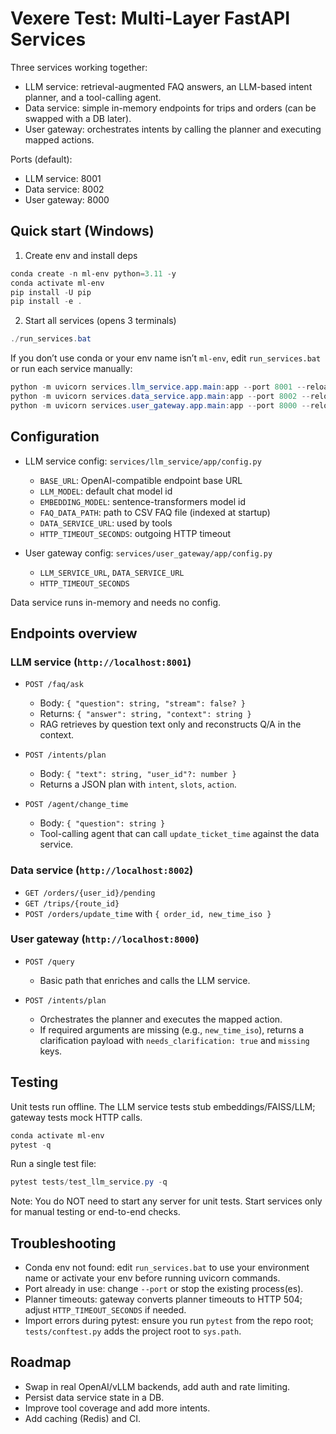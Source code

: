 # Vexere Test: Multi-Layer FastAPI Services

Three services working together:

- LLM service: retrieval-augmented FAQ answers, an LLM-based intent planner, and a tool-calling agent.
- Data service: simple in-memory endpoints for trips and orders (can be swapped with a DB later).
- User gateway: orchestrates intents by calling the planner and executing mapped actions.

Ports (default):
- LLM service: 8001
- Data service: 8002
- User gateway: 8000

## Quick start (Windows)

1) Create env and install deps

```powershell
conda create -n ml-env python=3.11 -y
conda activate ml-env
pip install -U pip
pip install -e .
```

2) Start all services (opens 3 terminals)

```powershell
./run_services.bat
```

If you don’t use conda or your env name isn’t `ml-env`, edit `run_services.bat` or run each service manually:

```powershell
python -m uvicorn services.llm_service.app.main:app --port 8001 --reload
python -m uvicorn services.data_service.app.main:app --port 8002 --reload
python -m uvicorn services.user_gateway.app.main:app --port 8000 --reload
```

## Configuration

- LLM service config: `services/llm_service/app/config.py`
  - `BASE_URL`: OpenAI-compatible endpoint base URL
  - `LLM_MODEL`: default chat model id
  - `EMBEDDING_MODEL`: sentence-transformers model id
  - `FAQ_DATA_PATH`: path to CSV FAQ file (indexed at startup)
  - `DATA_SERVICE_URL`: used by tools
  - `HTTP_TIMEOUT_SECONDS`: outgoing HTTP timeout

- User gateway config: `services/user_gateway/app/config.py`
  - `LLM_SERVICE_URL`, `DATA_SERVICE_URL`
  - `HTTP_TIMEOUT_SECONDS`

Data service runs in-memory and needs no config.

## Endpoints overview

### LLM service (`http://localhost:8001`)

- `POST /faq/ask`
  - Body: `{ "question": string, "stream": false? }`
  - Returns: `{ "answer": string, "context": string }`
  - RAG retrieves by question text only and reconstructs Q/A in the context.

- `POST /intents/plan`
  - Body: `{ "text": string, "user_id"?: number }`
  - Returns a JSON plan with `intent`, `slots`, `action`.

- `POST /agent/change_time`
  - Body: `{ "question": string }`
  - Tool-calling agent that can call `update_ticket_time` against the data service.

### Data service (`http://localhost:8002`)

- `GET /orders/{user_id}/pending`
- `GET /trips/{route_id}`
- `POST /orders/update_time` with `{ order_id, new_time_iso }`

### User gateway (`http://localhost:8000`)

- `POST /query`
  - Basic path that enriches and calls the LLM service.

- `POST /intents/plan`
  - Orchestrates the planner and executes the mapped action.
  - If required arguments are missing (e.g., `new_time_iso`), returns a clarification payload with `needs_clarification: true` and `missing` keys.


## Testing

Unit tests run offline. The LLM service tests stub embeddings/FAISS/LLM; gateway tests mock HTTP calls.

```powershell
conda activate ml-env
pytest -q
```

Run a single test file:

```powershell
pytest tests/test_llm_service.py -q
```

Note: You do NOT need to start any server for unit tests. Start services only for manual testing or end-to-end checks.

## Troubleshooting

- Conda env not found: edit `run_services.bat` to use your environment name or activate your env before running uvicorn commands.
- Port already in use: change `--port` or stop the existing process(es).
- Planner timeouts: gateway converts planner timeouts to HTTP 504; adjust `HTTP_TIMEOUT_SECONDS` if needed.
- Import errors during pytest: ensure you run `pytest` from the repo root; `tests/conftest.py` adds the project root to `sys.path`.

## Roadmap

- Swap in real OpenAI/vLLM backends, add auth and rate limiting.
- Persist data service state in a DB.
- Improve tool coverage and add more intents.
- Add caching (Redis) and CI.
